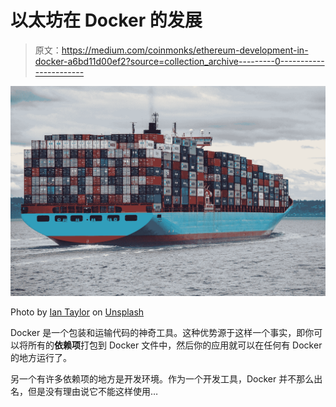 # 以太坊在 Docker 的发展

> 原文：<https://medium.com/coinmonks/ethereum-development-in-docker-a6bd11d00ef2?source=collection_archive---------0----------------------->

![](img/c11774454e0d9e317d3751854bdda253.png)

Photo by [Ian Taylor](https://unsplash.com/@carrier_lost?utm_source=medium&utm_medium=referral) on [Unsplash](https://unsplash.com?utm_source=medium&utm_medium=referral)

Docker 是一个包装和运输代码的神奇工具。这种优势源于这样一个事实，即你可以将所有的**依赖项**打包到 Docker 文件中，然后你的应用就可以在任何有 Docker 的地方运行了。

另一个有许多依赖项的地方是开发环境。作为一个开发工具，Docker 并不那么出名，但是没有理由说它不能这样使用…